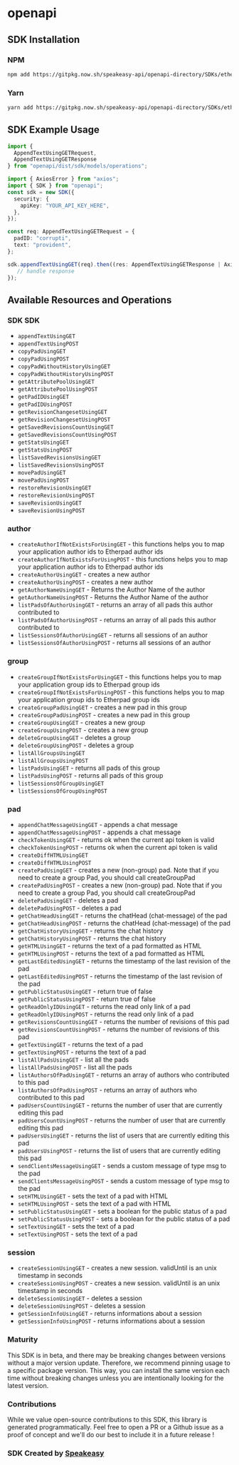 # openapi

<!-- Start SDK Installation -->
## SDK Installation

### NPM

```bash
npm add https://gitpkg.now.sh/speakeasy-api/openapi-directory/SDKs/etherpad.local/1.2.15/typescript
```

### Yarn

```bash
yarn add https://gitpkg.now.sh/speakeasy-api/openapi-directory/SDKs/etherpad.local/1.2.15/typescript
```
<!-- End SDK Installation -->

## SDK Example Usage
<!-- Start SDK Example Usage -->
```typescript
import {
  AppendTextUsingGETRequest,
  AppendTextUsingGETResponse
} from "openapi/dist/sdk/models/operations";

import { AxiosError } from "axios";
import { SDK } from "openapi";
const sdk = new SDK({
  security: {
    apiKey: "YOUR_API_KEY_HERE",
  },
});

const req: AppendTextUsingGETRequest = {
  padID: "corrupti",
  text: "provident",
};

sdk.appendTextUsingGET(req).then((res: AppendTextUsingGETResponse | AxiosError) => {
   // handle response
});
```
<!-- End SDK Example Usage -->

<!-- Start SDK Available Operations -->
## Available Resources and Operations

### SDK SDK

* `appendTextUsingGET`
* `appendTextUsingPOST`
* `copyPadUsingGET`
* `copyPadUsingPOST`
* `copyPadWithoutHistoryUsingGET`
* `copyPadWithoutHistoryUsingPOST`
* `getAttributePoolUsingGET`
* `getAttributePoolUsingPOST`
* `getPadIDUsingGET`
* `getPadIDUsingPOST`
* `getRevisionChangesetUsingGET`
* `getRevisionChangesetUsingPOST`
* `getSavedRevisionsCountUsingGET`
* `getSavedRevisionsCountUsingPOST`
* `getStatsUsingGET`
* `getStatsUsingPOST`
* `listSavedRevisionsUsingGET`
* `listSavedRevisionsUsingPOST`
* `movePadUsingGET`
* `movePadUsingPOST`
* `restoreRevisionUsingGET`
* `restoreRevisionUsingPOST`
* `saveRevisionUsingGET`
* `saveRevisionUsingPOST`

### author

* `createAuthorIfNotExistsForUsingGET` - this functions helps you to map your application author ids to Etherpad author ids
* `createAuthorIfNotExistsForUsingPOST` - this functions helps you to map your application author ids to Etherpad author ids
* `createAuthorUsingGET` - creates a new author
* `createAuthorUsingPOST` - creates a new author
* `getAuthorNameUsingGET` - Returns the Author Name of the author
* `getAuthorNameUsingPOST` - Returns the Author Name of the author
* `listPadsOfAuthorUsingGET` - returns an array of all pads this author contributed to
* `listPadsOfAuthorUsingPOST` - returns an array of all pads this author contributed to
* `listSessionsOfAuthorUsingGET` - returns all sessions of an author
* `listSessionsOfAuthorUsingPOST` - returns all sessions of an author

### group

* `createGroupIfNotExistsForUsingGET` - this functions helps you to map your application group ids to Etherpad group ids
* `createGroupIfNotExistsForUsingPOST` - this functions helps you to map your application group ids to Etherpad group ids
* `createGroupPadUsingGET` - creates a new pad in this group
* `createGroupPadUsingPOST` - creates a new pad in this group
* `createGroupUsingGET` - creates a new group
* `createGroupUsingPOST` - creates a new group
* `deleteGroupUsingGET` - deletes a group
* `deleteGroupUsingPOST` - deletes a group
* `listAllGroupsUsingGET`
* `listAllGroupsUsingPOST`
* `listPadsUsingGET` - returns all pads of this group
* `listPadsUsingPOST` - returns all pads of this group
* `listSessionsOfGroupUsingGET`
* `listSessionsOfGroupUsingPOST`

### pad

* `appendChatMessageUsingGET` - appends a chat message
* `appendChatMessageUsingPOST` - appends a chat message
* `checkTokenUsingGET` - returns ok when the current api token is valid
* `checkTokenUsingPOST` - returns ok when the current api token is valid
* `createDiffHTMLUsingGET`
* `createDiffHTMLUsingPOST`
* `createPadUsingGET` - creates a new (non-group) pad. Note that if you need to create a group Pad, you should call createGroupPad
* `createPadUsingPOST` - creates a new (non-group) pad. Note that if you need to create a group Pad, you should call createGroupPad
* `deletePadUsingGET` - deletes a pad
* `deletePadUsingPOST` - deletes a pad
* `getChatHeadUsingGET` - returns the chatHead (chat-message) of the pad
* `getChatHeadUsingPOST` - returns the chatHead (chat-message) of the pad
* `getChatHistoryUsingGET` - returns the chat history
* `getChatHistoryUsingPOST` - returns the chat history
* `getHTMLUsingGET` - returns the text of a pad formatted as HTML
* `getHTMLUsingPOST` - returns the text of a pad formatted as HTML
* `getLastEditedUsingGET` - returns the timestamp of the last revision of the pad
* `getLastEditedUsingPOST` - returns the timestamp of the last revision of the pad
* `getPublicStatusUsingGET` - return true of false
* `getPublicStatusUsingPOST` - return true of false
* `getReadOnlyIDUsingGET` - returns the read only link of a pad
* `getReadOnlyIDUsingPOST` - returns the read only link of a pad
* `getRevisionsCountUsingGET` - returns the number of revisions of this pad
* `getRevisionsCountUsingPOST` - returns the number of revisions of this pad
* `getTextUsingGET` - returns the text of a pad
* `getTextUsingPOST` - returns the text of a pad
* `listAllPadsUsingGET` - list all the pads
* `listAllPadsUsingPOST` - list all the pads
* `listAuthorsOfPadUsingGET` - returns an array of authors who contributed to this pad
* `listAuthorsOfPadUsingPOST` - returns an array of authors who contributed to this pad
* `padUsersCountUsingGET` - returns the number of user that are currently editing this pad
* `padUsersCountUsingPOST` - returns the number of user that are currently editing this pad
* `padUsersUsingGET` - returns the list of users that are currently editing this pad
* `padUsersUsingPOST` - returns the list of users that are currently editing this pad
* `sendClientsMessageUsingGET` - sends a custom message of type msg to the pad
* `sendClientsMessageUsingPOST` - sends a custom message of type msg to the pad
* `setHTMLUsingGET` - sets the text of a pad with HTML
* `setHTMLUsingPOST` - sets the text of a pad with HTML
* `setPublicStatusUsingGET` - sets a boolean for the public status of a pad
* `setPublicStatusUsingPOST` - sets a boolean for the public status of a pad
* `setTextUsingGET` - sets the text of a pad
* `setTextUsingPOST` - sets the text of a pad

### session

* `createSessionUsingGET` - creates a new session. validUntil is an unix timestamp in seconds
* `createSessionUsingPOST` - creates a new session. validUntil is an unix timestamp in seconds
* `deleteSessionUsingGET` - deletes a session
* `deleteSessionUsingPOST` - deletes a session
* `getSessionInfoUsingGET` - returns informations about a session
* `getSessionInfoUsingPOST` - returns informations about a session
<!-- End SDK Available Operations -->

### Maturity

This SDK is in beta, and there may be breaking changes between versions without a major version update. Therefore, we recommend pinning usage
to a specific package version. This way, you can install the same version each time without breaking changes unless you are intentionally
looking for the latest version.

### Contributions

While we value open-source contributions to this SDK, this library is generated programmatically.
Feel free to open a PR or a Github issue as a proof of concept and we'll do our best to include it in a future release !

### SDK Created by [Speakeasy](https://docs.speakeasyapi.dev/docs/using-speakeasy/client-sdks)

